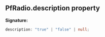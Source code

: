 ## PfRadio.description property

**Signature:**

```typescript
description: "true" | "false" | null;
```
